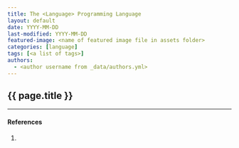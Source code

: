 ```yaml
---
title: The <Language> Programming Language
layout: default
date: YYYY-MM-DD
last-modified: YYYY-MM-DD
featured-image: <name of featured image file in assets folder>
categories: [language]
tags: [<a list of tags>]
authors:
  - <author username from _data/authors.yml>
---
```


## {{ page.title }}

---

#### References

1. <some IEEE reference>
